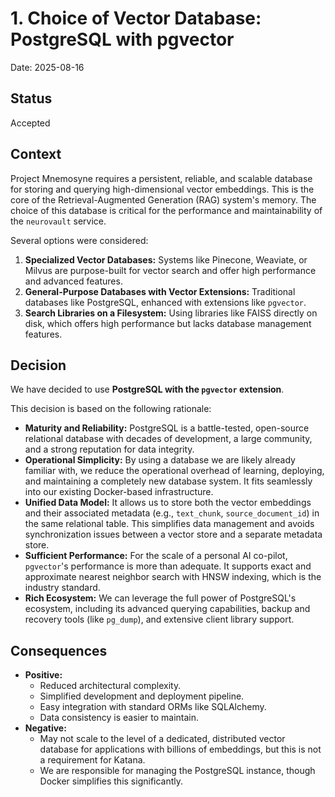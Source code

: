 # 1. Choice of Vector Database: PostgreSQL with pgvector

Date: 2025-08-16

## Status

Accepted

## Context

Project Mnemosyne requires a persistent, reliable, and scalable database for storing and querying high-dimensional vector embeddings. This is the core of the Retrieval-Augmented Generation (RAG) system's memory. The choice of this database is critical for the performance and maintainability of the `neurovault` service.

Several options were considered:
1.  **Specialized Vector Databases:** Systems like Pinecone, Weaviate, or Milvus are purpose-built for vector search and offer high performance and advanced features.
2.  **General-Purpose Databases with Vector Extensions:** Traditional databases like PostgreSQL, enhanced with extensions like `pgvector`.
3.  **Search Libraries on a Filesystem:** Using libraries like FAISS directly on disk, which offers high performance but lacks database management features.

## Decision

We have decided to use **PostgreSQL with the `pgvector` extension**.

This decision is based on the following rationale:
- **Maturity and Reliability:** PostgreSQL is a battle-tested, open-source relational database with decades of development, a large community, and a strong reputation for data integrity.
- **Operational Simplicity:** By using a database we are likely already familiar with, we reduce the operational overhead of learning, deploying, and maintaining a completely new database system. It fits seamlessly into our existing Docker-based infrastructure.
- **Unified Data Model:** It allows us to store both the vector embeddings and their associated metadata (e.g., `text_chunk`, `source_document_id`) in the same relational table. This simplifies data management and avoids synchronization issues between a vector store and a separate metadata store.
- **Sufficient Performance:** For the scale of a personal AI co-pilot, `pgvector`'s performance is more than adequate. It supports exact and approximate nearest neighbor search with HNSW indexing, which is the industry standard.
- **Rich Ecosystem:** We can leverage the full power of PostgreSQL's ecosystem, including its advanced querying capabilities, backup and recovery tools (like `pg_dump`), and extensive client library support.

## Consequences

- **Positive:**
    - Reduced architectural complexity.
    - Simplified development and deployment pipeline.
    - Easy integration with standard ORMs like SQLAlchemy.
    - Data consistency is easier to maintain.
- **Negative:**
    - May not scale to the level of a dedicated, distributed vector database for applications with billions of embeddings, but this is not a requirement for Katana.
    - We are responsible for managing the PostgreSQL instance, though Docker simplifies this significantly.
